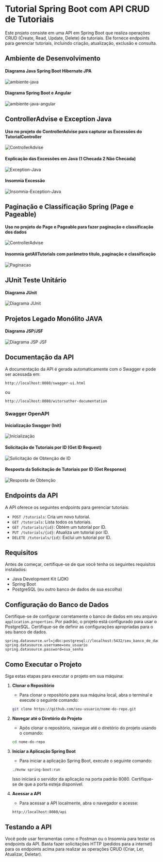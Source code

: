 # Tutorial Spring Boot com API CRUD de Tutoriais

Este projeto consiste em uma API em Spring Boot que realiza operações CRUD (Create, Read, Update, Delete) de tutoriais. Ele fornece endpoints para gerenciar tutoriais, incluindo criação, atualização, exclusão e consulta.

## Ambiente de Desenvolvimento

#### Diagrama Java Spring Boot Hibernate JPA
![ambiente-java](utilidades/diagramas/diagrama-ambiente-java-spring-boot-hibernate-jpa.png)

#### Diagrama Spring Boot e Angular
![ambiente-java-angular](utilidades/diagramas/diagrama-spring-boot-angular.png)

## ControllerAdvise e Exception Java

#### Uso no projeto do ControllerAdvise para capturar as Excessões do TutorialController
![ControllerAdvise](utilidades/diagramas/diagrama-exception-java-controller-advise.png)

#### Explicação das Excessões em Java (1 Checada 2 Não Checada)
![Exception-Java](utilidades/diagramas/diagrama-java-exception-object-exception.png)

#### Insomnia Excessão
![Insomnia-Exception-Java](utilidades/insomnia/insomnia-getbyid-exception-controlleradvise.png)

## Paginação e Classificação Spring (Page e Pageable)

#### Uso no projeto do Page e Pageable para fazer paginação e classificação dos dados
![ControllerAdvise](utilidades/diagramas/controller-pageable-sort-repository-page.png)

#### Insomnia getAllTutorials com parâmetro título, paginação e classificação
![Paginacao](utilidades/insomnia/insomnia-page-pageable-sort-paginacao.png)

## JUnit Teste Unitário

#### Diagrama JUnit
![Diagrama JUnit](utilidades/diagramas/diagrama-teste-unitario-java-com-junit5.png)

## Projetos Legado Monólito JAVA

#### Diagrama JSP/JSF
![Diagrama JSP JSF](utilidades/diagramas/diagrama-monoloito-java-jsp-jsf.png)


## Documentação da API

A documentação da API é gerada automaticamente com o Swagger e pode ser acessada em:
```bash
http://localhost:8080/swagger-ui.html
```
ou
```bash
http://localhost:8080/witorsather-documentation
```

### Swagger OpenAPI

#### Inicialização Swagger (Init)
![Inicialização](utilidades/swagger/swagger-init.png)

#### Solicitação de Tutoriais por ID (Get ID Request)
![Solicitação de Obtenção de ID](utilidades/swagger/swagger-get-id-request.png)

#### Resposta da Solicitação de Tutoriais por ID (Get Response)
![Resposta de Obtenção](utilidades/swagger/swagger-get-response.png)

## Endpoints da API

A API oferece os seguintes endpoints para gerenciar tutoriais:

- `POST /tutorials`: Cria um novo tutorial.
- `GET /tutorials`: Lista todos os tutoriais.
- `GET /tutorials/{id}`: Obtém um tutorial por ID.
- `PUT /tutorials/{id}`: Atualiza um tutorial por ID.
- `DELETE /tutorials/{id}`: Exclui um tutorial por ID.

## Requisitos

Antes de começar, certifique-se de que você tenha os seguintes requisitos instalados:

- Java Development Kit (JDK)
- Spring Boot
- PostgreSQL (ou outro banco de dados de sua escolha)

## Configuração do Banco de Dados

Certifique-se de configurar corretamente o banco de dados em seu arquivo `application.properties`. Por padrão, o projeto está configurado para usar o PostgreSQL. Certifique-se de definir as configurações apropriadas para o seu banco de dados.

```properties
spring.datasource.url=jdbc:postgresql://localhost:5432/seu_banco_de_dados
spring.datasource.username=seu_usuario
spring.datasource.password=sua_senha    
```

## Como Executar o Projeto

Siga estas etapas para executar o projeto em sua máquina:

1. **Clonar o Repositório**
   - Para clonar o repositório para sua máquina local, abra o terminal e execute o seguinte comando:
    ```bash
    git clone https://github.com/seu-usuario/nome-do-repo.git
    ```

2. **Navegar até o Diretório do Projeto**
   - Após clonar o repositório, navegue até o diretório do projeto usando o comando:
    ```bash
    cd nome-do-repo
    ```

3. **Iniciar a Aplicação Spring Boot**
   - Para iniciar a aplicação Spring Boot, execute o seguinte comando:
    ```bash
    ./mvnw spring-boot:run
    ```
   Isso iniciará o servidor da aplicação na porta padrão 8080. Certifique-se de que a porta esteja disponível.

4. **Acessar a API**
   - Para acessar a API localmente, abra o navegador e acesse:
    ```bash
    http://localhost:8080/api
    ```

## Testando a API

Você pode usar ferramentas como o Postman ou o Insomnia para testar os endpoints da API. Basta fazer solicitações HTTP (pedidos para a internet) para os endpoints acima para realizar as operações CRUD (Criar, Ler, Atualizar, Deletar).





